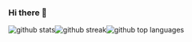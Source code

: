 ### Hi there 👋

<div><div class="fixed inset-0 z-50 overflow-y-auto bg-gray-900/90" id="headlessui-dialog-:r1m:" role="dialog" aria-modal="true"><div class="fixed inset-0"></div><div class="grid min-h-screen place-items-center px-4 text-center" id="headlessui-dialog-panel-:r1n:"><div class="w-full max-w-md transform p-6 opacity-100 scale-100"><div class="flex w-full flex-col items-center"><img class="output" src="https://github-readme-stats.vercel.app/api?username=leandroebner&amp;theme=dark&amp;show_icons=true&amp;hide_border=false&amp;count_private=true" alt="github stats"><img class="output" src="https://github-readme-streak-stats.herokuapp.com/?user=leandroebner&amp;theme=dark&amp;hide_border=false" alt="github streak"><img class="output" src="https://github-readme-stats.vercel.app/api/top-langs/?username=leandroebner&amp;theme=dark&amp;show_icons=true&amp;hide_border=false&amp;layout=compact" alt="github top languages"></div></div></div></div></div>

<!--
**leandroebner/leandroebner** is a ✨ _special_ ✨ repository because its `README.md` (this file) appears on your GitHub profile.

Here are some ideas to get you started:

- 🔭 I’m currently working on ...
- 🌱 I’m currently learning ...
- 👯 I’m looking to collaborate on ...
- 🤔 I’m looking for help with ...
- 💬 Ask me about ...
- 📫 How to reach me: ...
- 😄 Pronouns: ...
- ⚡ Fun fact: ...
-->

